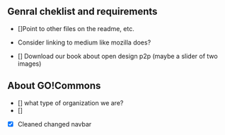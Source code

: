 ## Genral cheklist and requirements
- []Point to other files on the readme, etc.
- Consider linking to medium like mozilla does?


- [] Download our book about open design p2p
(maybe a slider of two images)

## About GO!Commons
- [] what type of organization we are?
- []



- [x] Cleaned changed navbar
